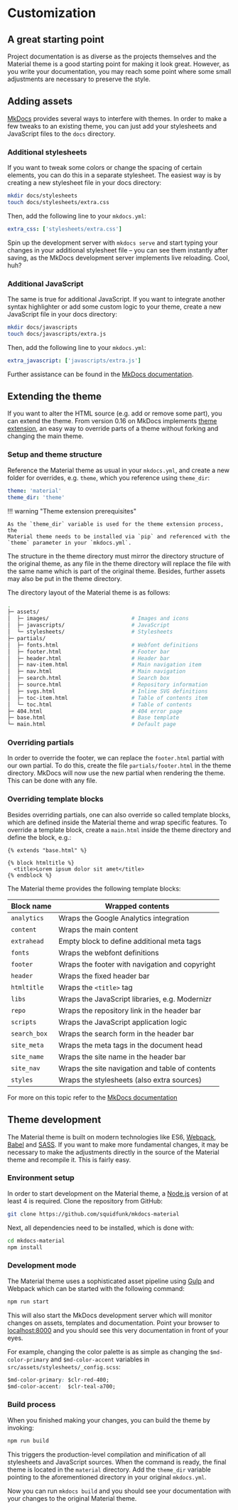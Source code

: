 # Customization

## A great starting point

Project documentation is as diverse as the projects themselves and the Material
theme is a good starting point for making it look great. However, as you write
your documentation, you may reach some point where some small adjustments are
necessary to preserve the style.

## Adding assets

[MkDocs][1] provides several ways to interfere with themes. In order to make a
few tweaks to an existing theme, you can just add your stylesheets and
JavaScript files to the `docs` directory.

  [1]: http://www.mkdocs.org

### Additional stylesheets

If you want to tweak some colors or change the spacing of certain elements,
you can do this in a separate stylesheet. The easiest way is by creating a
new stylesheet file in your docs directory:

``` sh
mkdir docs/stylesheets
touch docs/stylesheets/extra.css
```

Then, add the following line to your `mkdocs.yml`:

``` yaml
extra_css: ['stylesheets/extra.css']
```

Spin up the development server with `mkdocs serve` and start typing your
changes in your additional stylesheet file – you can see them instantly after
saving, as the MkDocs development server implements live reloading. Cool, huh?

### Additional JavaScript

The same is true for additional JavaScript. If you want to integrate another
syntax highlighter or add some custom logic to your theme, create a new
JavaScript file in your docs directory:

``` sh
mkdir docs/javascripts
touch docs/javascripts/extra.js
```

Then, add the following line to your `mkdocs.yml`:

``` yaml
extra_javascript: ['javascripts/extra.js']
```

Further assistance can be found in the [MkDocs documentation][2].

  [2]: http://www.mkdocs.org/user-guide/styling-your-docs/#customizing-a-theme

## Extending the theme

If you want to alter the HTML source (e.g. add or remove some part), you can
extend the theme. From version 0.16 on MkDocs implements [theme extension][3],
an easy way to override parts of a theme without forking and changing the
main theme.

  [3]: http://www.mkdocs.org/user-guide/styling-your-docs/#using-the-theme_dir

### Setup and theme structure

Reference the Material theme as usual in your `mkdocs.yml`, and create a
new folder for overrides, e.g. `theme`, which you reference using `theme_dir`:

``` yaml
theme: 'material'
theme_dir: 'theme'
```

!!! warning "Theme extension prerequisites"

    As the `theme_dir` variable is used for the theme extension process, the
    Material theme needs to be installed via `pip` and referenced with the
    `theme` parameter in your `mkdocs.yml`.

The structure in the theme directory must mirror the directory structure of the
original theme, as any file in the theme directory will replace the file with
the same name which is part of the original theme. Besides, further assets
may also be put in the theme directory.

The directory layout of the Material theme is as follows:

``` sh
.
├─ assets/
│  ├─ images/                          # Images and icons
│  ├─ javascripts/                     # JavaScript
│  └─ stylesheets/                     # Stylesheets
├─ partials/
│  ├─ fonts.html                       # Webfont definitions
│  ├─ footer.html                      # Footer bar
│  ├─ header.html                      # Header bar
│  ├─ nav-item.html                    # Main navigation item
│  ├─ nav.html                         # Main navigation
│  ├─ search.html                      # Search box
│  ├─ source.html                      # Repository information
│  ├─ svgs.html                        # Inline SVG definitions
│  ├─ toc-item.html                    # Table of contents item
│  └─ toc.html                         # Table of contents
├─ 404.html                            # 404 error page
├─ base.html                           # Base template
└─ main.html                           # Default page
```

### Overriding partials

In order to override the footer, we can replace the `footer.html` partial with
our own partial. To do this, create the file `partials/footer.html` in the
theme directory. MkDocs will now use the new partial when rendering the theme.
This can be done with any file.

### Overriding template blocks

Besides overriding partials, one can also override so called template blocks,
which are defined inside the Material theme and wrap specific features. To
override a template block, create a `main.html` inside the theme directory and
define the block, e.g.:

``` jinja
{% extends "base.html" %}

{% block htmltitle %}
  <title>Lorem ipsum dolor sit amet</title>
{% endblock %}
```

The Material theme provides the following template blocks:

| Block name   | Wrapped contents                                |
| ------------ | ----------------------------------------------- |
| `analytics`  | Wraps the Google Analytics integration          |
| `content`    | Wraps the main content                          |
| `extrahead`  | Empty block to define additional meta tags      |
| `fonts`      | Wraps the webfont definitions                   |
| `footer`     | Wraps the footer with navigation and copyright  |
| `header`     | Wraps the fixed header bar                      |
| `htmltitle`  | Wraps the `<title>` tag                         |
| `libs`       | Wraps the JavaScript libraries, e.g. Modernizr  |
| `repo`       | Wraps the repository link in the header bar     |
| `scripts`    | Wraps the JavaScript application logic          |
| `search_box` | Wraps the search form in the header bar         |
| `site_meta`  | Wraps the meta tags in the document head        |
| `site_name`  | Wraps the site name in the header bar           |
| `site_nav`   | Wraps the site navigation and table of contents |
| `styles`     | Wraps the stylesheets (also extra sources)      |

For more on this topic refer to the [MkDocs documentation][4]

  [4]: http://www.mkdocs.org/user-guide/styling-your-docs/#overriding-template-blocks

## Theme development

The Material theme is built on modern technologies like ES6, [Webpack][5],
[Babel][6] and [SASS][7]. If you want to make more fundamental changes, it may
be necessary to make the adjustments directly in the source of the Material
theme and recompile it. This is fairly easy.

  [5]: https://webpack.github.io/
  [6]: https://babeljs.io
  [7]: http://sass-lang.com

### Environment setup

In order to start development on the Material theme, a [Node.js][8] version of
at least 4 is required. Clone the repository from GitHub:

``` sh
git clone https://github.com/squidfunk/mkdocs-material
```

Next, all dependencies need to be installed, which is done with:

``` sh
cd mkdocs-material
npm install
```

  [8]: https://nodejs.org

### Development mode

The Material theme uses a sophisticated asset pipeline using [Gulp][9] and
Webpack which can be started with the following command:

``` sh
npm run start
```

This will also start the MkDocs development server which will monitor changes
on assets, templates and documentation. Point your browser to
[localhost:8000](http://localhost:8000) and you should see this very
documentation in front of your eyes.

For example, changing the color palette is as simple as changing the
`$md-color-primary` and `$md-color-accent` variables in
`src/assets/stylesheets/_config.scss`:

``` css
$md-color-primary: $clr-red-400;
$md-color-accent:  $clr-teal-a700;
```

  [9]: http://gulpjs.com

### Build process

When you finished making your changes, you can build the theme by invoking:

``` sh
npm run build
```

This triggers the production-level compilation and minification of all
stylesheets and JavaScript sources. When the command is ready, the final
theme is located in the `material` directory. Add the `theme_dir` variable
pointing to the aforementioned directory in your original `mkdocs.yml`.

Now you can run `mkdocs build` and you should see your documentation with your
changes to the original Material theme.
